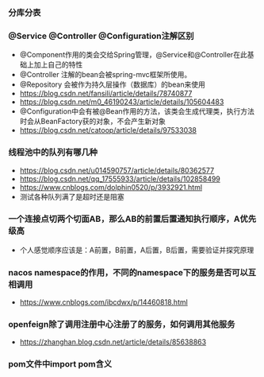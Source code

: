 ### 分库分表
### @Service @Controller @Configuration注解区别
- @Component作用的类会交给Spring管理，@Service和@Controller在此基础上加上自己的特性
- @Controller 注解的bean会被spring-mvc框架所使用。
- @Repository 会被作为持久层操作（数据库）的bean来使用
- https://blog.csdn.net/fansili/article/details/78740877
- https://blog.csdn.net/m0_46190243/article/details/105604483
- @Configuration中会有被@Bean作用的方法，该类会生成代理类，执行方法时会从BeanFactory获的对象，不会产生新对象
- https://blog.csdn.net/catoop/article/details/97533038
### 线程池中的队列有哪几种
- https://blog.csdn.net/u014590757/article/details/80362577
- https://blog.csdn.net/qq_17555933/article/details/102858499
- https://www.cnblogs.com/dolphin0520/p/3932921.html
- 测试各种队列满了是超时还是阻塞
### 一个连接点切两个切面AB，那么AB的前置后置通知执行顺序，A优先级高
- 个人感觉顺序应该是：A前置，B前置，A后置，B后置，需要验证并探究原理
### nacos namespace的作用，不同的namespace下的服务是否可以互相调用
- https://www.cnblogs.com/ibcdwx/p/14460818.html
### openfeign除了调用注册中心注册了的服务，如何调用其他服务
- https://zhanghan.blog.csdn.net/article/details/85638863
### pom文件中<scope>import</scope> <type>pom</type>含义
